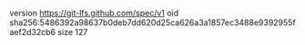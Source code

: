 version https://git-lfs.github.com/spec/v1
oid sha256:5486392a98637b0deb7dd620d25ca626a3a1857ec3488e9392955faef2d32cb6
size 127

